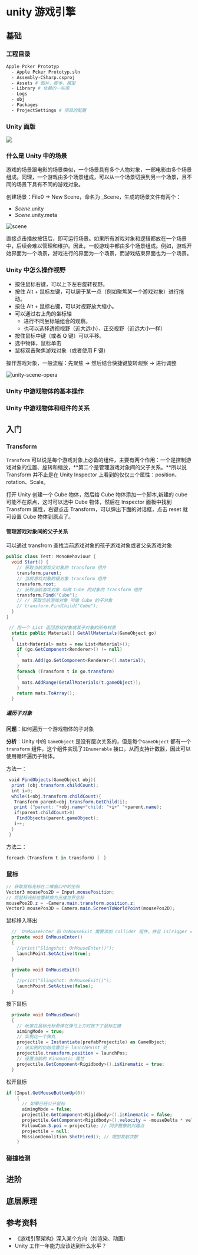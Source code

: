 # unity 游戏引擎

## 基础

### 工程目录

```bash
Apple Pcker Prototyp
  - Apple Pcker Prototyp.sln
  - Assembly-CSharp.csproj
  - Assets # 图片、脚本、模型
  - Library # 依赖的一些库
  - Logs
  - obj
  - Packages
  - ProjectSettings # 项目的配置
```

### Unity 面版

![](../.vuepress/public/images/unity-panel.png)

### 什么是 Unity 中的场景

游戏的场景跟电影的场景类似，一个场景具有多个人物对象，一部电影由多个场景组成。同理，一个游戏由多个场景组成，可以从一个场景切换到另一个场景，且不同的场景下具有不同的游戏对象。

创建场景：File0 -> New Scene，命名为 _Scene，生成的场景文件有两个：
- _Scene_.unity
- _Scene_.unity.meta

![scene](../.vuepress/public/images/unity-scene.png)

直接点击播放按钮后，即可运行场景。如果所有游戏对象和逻辑都放在一个场景中，后续会难以管理和维护。因此，一般游戏中都由多个场景组成。例如，游戏开始界面为一个场景，游戏进行的界面为一个场景，而游戏结束界面也为一个场景。

### Unity 中怎么操作视野

- 按住鼠标右键，可以上下左右旋转视野。
- 按住 Alt + 鼠标左键，可以居于某一点（例如聚焦某一个游戏对象）进行拖动。
- 按住 Alt + 鼠标右键，可以对视野放大缩小。
- 可以通过右上角的坐标轴
  - 进行不同坐标轴组合的观察。
  - 也可以选择透视视野（近大远小）、正交视野（近远大小一样）
- 按住鼠标中键（或者 Q 键）可以平移。
- 选中物体，鼠标单击
- 鼠标双击聚焦游戏对象（或者使用 F 键）

操作游戏对象，一般流程：先聚焦 -> 然后结合快捷键旋转观察 -> 进行调整

![unity-scene-opera](../.vuepress/public/images/2020-04-27-22-09-40-unity-scene-opera.png)

### Unity 中游戏物体的基本操作

### Unity 中游戏物体和组件的关系

## 入门

### Transform

`Transform` 可以说是每个游戏对象上必备的组件，主要有两个作用：一个是控制游戏对象的位置、旋转和缩放，**第二个是管理游戏对象间的父子关系。**所以说 Transform 并不止是在 Unity Inspector 上看到的仅仅三个属性：position、rotation、Scale。

打开 Unity 创建一个 Cube 物体，然后给 Cube 物体添加一个脚本,新建的 cube 可能不在原点，这时可以选中 Cube 物体，然后在 Inspector 面板中找到 Transform 属性，右键点击 Transform，可以弹出下面的对话框，点击 reset 就可设置 Cube 物体到原点了。

#### 管理游戏对象间的父子关系

可以通过 transfrom 查找当前游戏对象的孩子游戏对象或者父亲游戏对象

```cs
public class Test: MonoBehaviour {
  void Start() {
    // 获取当前游戏父对象的 transform 组件
    transform.parent;
    // 当前游戏对象的根对象 transform 组件
    transform.root;
    // 获取当前游戏对象 叫做 Cube 的对象的 transform 组件
    transform.Find("Cube");
    // // 获取当前游戏对象 叫做 Cube 的子对象
    // transform.FindChild("Cube");  
  } 
}

```

```cs
 // 用一个 List 返回游戏对象或其子对象的所有材质
  static public Material[] GetAllMaterials(GameObject go)
  {
    List<Material> mats = new List<Material>();
    if (go.GetComponent<Renderer>() != null)
    {
      mats.Add(go.GetComponent<Renderer>().material);
    }
    foreach (Transform t in go.transform)
    {
      mats.AddRange(GetAllMaterials(t.gameObject));
    }
    return mats.ToArray();
  }
```

##### 遍历子对象

**问题**：如何遍历一个游戏物体的子对象

**分析**：Unity 中的 `GameObject` 是没有层次关系的，但是每个`GameObject` 都有一个 `transform` 组件，这个组件实现了`IEnumerable` 接口，从而支持计数器，因此可以使用循环遍历子物体。

方法一：

```cs
 void FindObjects(GameObject obj){
  print (obj.transform.childCount);
  int i=0;
  while(i<obj.transform.childCount){
   Transform parent=obj.transform.GetChild(i);
   print ("parent: "+obj.name+"child: "+i+" "+parent.name);
   if(parent.childCount>0)
    FindObjects(parent.gameObject);
   i++;
  }
 } 
```

方法二：

```cs
foreach（Transform t in transform）｛  ｝
```

### 鼠标

```cs
// 获取鼠标光标在二维窗口中的坐标
Vector3 mousePos2D = Input.mousePosition;
// 将鼠标光标位置转换为三维世界坐标
mousePos2D.z = -Camera.main.transform.position.z;
Vector3 mousePos3D = Camera.main.ScreenToWorldPoint(mousePos2D);
```

鼠标移入移出

```cs
  //  OnMouseEnter 和 OnMouseExit 需要添加 collider 组件，并且 isTrigger = false
  private void OnMouseEnter()
  {
    //print("Slingshot: OnMouseEnter()");
    launchPoint.SetActive(true);
  }

  private void OnMouseExit()
  {
    //print("Slingshot: OnMouseExit()");
    launchPoint.SetActive(false);
  }
```

按下鼠标

```cs
  private void OnMouseDown()
  {
    // 玩家在鼠标光标悬停在弹弓上方时按下了鼠标左键
    aimingMode = true;
    // 实例化一个弹丸
    projectile = Instantiate(prefabProjectile) as GameObject;
    // 该实例的初始位置位于 launchPoint 处
    projectile.transform.position = launchPos;
    // 设置当前的 Kinematic 属性
    projectile.GetComponent<Rigidbody>().isKinematic = true;
  }
```

松开鼠标

```cs
if (Input.GetMouseButtonUp(0))
    {
      // 如果已经公开鼠标
      aimingMode = false;
      projectile.GetComponent<Rigidbody>().isKinematic = false;
      projectile.GetComponent<Rigidbody>().velocity = -mouseDelta * velocityMult;
      FollowCam.S.poi = projectile; // 同步摄像机兴趣点
      projectile = null;
      MissionDemolition.ShotFired(); // 增加发射次数
    }
```

### 碰撞检测

## 进阶

## 底层原理

## 参考资料

- 《游戏引擎架构》深入某个方向（如渲染、动画）
- Unity 工作一年能力应该达到什么水平？
